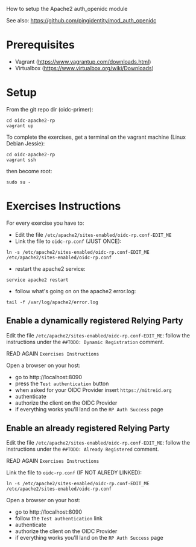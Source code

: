 How to setup the Apache2 auth_openidc module

See also: https://github.com/pingidentity/mod_auth_openidc

# Prerequisites

* Vagrant (https://www.vagrantup.com/downloads.html)
* Virtualbox (https://www.virtualbox.org/wiki/Downloads)

# Setup

From the git repo dir (oidc-primer):

```
cd oidc-apache2-rp
vagrant up
```

To complete the exercises, get a terminal on the vagrant machine 
(Linux Debian Jessie):

```
cd oidc-apache2-rp
vagrant ssh
```

then become root:

```
sudo su -
```

# Exercises Instructions

For every exercise you have to:
* Edit the file `/etc/apache2/sites-enabled/oidc-rp.conf-EDIT_ME`
* Link the file to `oidc-rp.conf` (JUST ONCE):
 ```
 ln -s /etc/apache2/sites-enabled/oidc-rp.conf-EDIT_ME /etc/apache2/sites-enabled/oidc-rp.conf
 ```
* restart the apache2 service:
 ```
 service apache2 restart
 ```
* follow what's going on on the apache2 error.log:
 ```
 tail -f /var/log/apache2/error.log
 ```
 
## Enable a dynamically registered Relying Party

Edit the file `/etc/apache2/sites-enabled/oidc-rp.conf-EDIT_ME`: follow the
instructions under the `##TODO: Dynamic Registration` comment.

READ AGAIN `Exercises Instructions`

Open a browser on your host:
- go to http://localhost:8090
- press the `Test authentication` button
- when asked for your OIDC Provider insert `https://mitreid.org`
- authenticate
- authorize the client on the OIDC Provider
- if everything works you'll land on the `RP Auth Success` page

## Enable an already registered Relying Party

Edit the file `/etc/apache2/sites-enabled/oidc-rp.conf-EDIT_ME`: follow the
instructions under the `##TODO: Already Registered` comment.

READ AGAIN `Exercises Instructions`

Link the file to `oidc-rp.conf` (IF NOT ALREDY LINKED):

```
ln -s /etc/apache2/sites-enabled/oidc-rp.conf-EDIT_ME /etc/apache2/sites-enabled/oidc-rp.conf
```

Open a browser on your host:
- go to http://localhost:8090
- follow the `Test authentication` link
- authenticate
- authorize the client on the OIDC Provider
- if everything works you'll land on the `RP Auth Success` page
